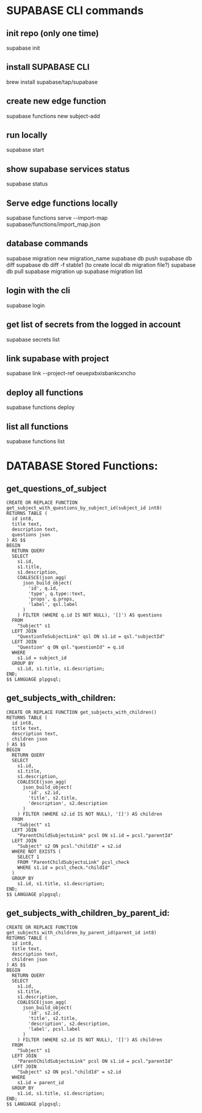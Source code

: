 # SUPABASE CLI commands

## init repo (only one time)
supabase init

## install SUPABASE CLI 
brew install supabase/tap/supabase

## create new edge function
supabase functions new subject-add

## run locally
supabase start

## show supabase services status
supabase status

## Serve edge functions locally
supabase functions serve --import-map supabase/functions/import_map.json

## database commands
supabase migration new migration_name
supabase db push
supabase db diff
supabase db diff -f stable1 (to create local db migration file?)
supabase db pull
supabase migration up
supabase migration list

## login with the cli
supabase login

## get list of secrets from the logged in account
supabase secrets list

## link supabase with project
supabase link --project-ref oeuepxbxisbankcxncho

## deploy all functions 
supabase functions deploy

## list all functions
supabase functions list

# DATABASE Stored Functions:

## get_questions_of_subject

```
CREATE OR REPLACE FUNCTION get_subject_with_questions_by_subject_id(subject_id int8)
RETURNS TABLE (
  id int8,
  title text,
  description text,
  questions json
) AS $$
BEGIN
  RETURN QUERY
  SELECT
    s1.id,
    s1.title,
    s1.description,
    COALESCE(json_agg(
      json_build_object(
        'id', q.id,
        'type', q.type::text,
        'props', q.props,
        'label', qsl.label
      )
    ) FILTER (WHERE q.id IS NOT NULL), '[]') AS questions
  FROM
    "Subject" s1
  LEFT JOIN
    "QuestionToSubjectLink" qsl ON s1.id = qsl."subjectId"
  LEFT JOIN
    "Question" q ON qsl."questionId" = q.id
  WHERE
    s1.id = subject_id
  GROUP BY
    s1.id, s1.title, s1.description;
END;
$$ LANGUAGE plpgsql;
```

## get_subjects_with_children:
```
CREATE OR REPLACE FUNCTION get_subjects_with_children()
RETURNS TABLE (
  id int8,
  title text,
  description text,
  children json
) AS $$
BEGIN
  RETURN QUERY
  SELECT
    s1.id,
    s1.title,
    s1.description,
    COALESCE(json_agg(
      json_build_object(
        'id', s2.id,
        'title', s2.title,
        'description', s2.description
      )
    ) FILTER (WHERE s2.id IS NOT NULL), '[]') AS children
  FROM
    "Subject" s1
  LEFT JOIN
    "ParentChildSubjectsLink" pcsl ON s1.id = pcsl."parentId"
  LEFT JOIN
    "Subject" s2 ON pcsl."childId" = s2.id
  WHERE NOT EXISTS (
    SELECT 1
    FROM "ParentChildSubjectsLink" pcsl_check
    WHERE s1.id = pcsl_check."childId"
  )
  GROUP BY
    s1.id, s1.title, s1.description;
END;
$$ LANGUAGE plpgsql;
```

## get_subjects_with_children_by_parent_id:

```
CREATE OR REPLACE FUNCTION get_subjects_with_children_by_parent_id(parent_id int8)
RETURNS TABLE (
  id int8,
  title text,
  description text,
  children json
) AS $$
BEGIN
  RETURN QUERY
  SELECT
    s1.id,
    s1.title,
    s1.description,
    COALESCE(json_agg(
      json_build_object(
        'id', s2.id,
        'title', s2.title,
        'description', s2.description,
        'label', pcsl.label
      )
    ) FILTER (WHERE s2.id IS NOT NULL), '[]') AS children
  FROM
    "Subject" s1
  LEFT JOIN
    "ParentChildSubjectsLink" pcsl ON s1.id = pcsl."parentId"
  LEFT JOIN
    "Subject" s2 ON pcsl."childId" = s2.id
  WHERE
    s1.id = parent_id
  GROUP BY
    s1.id, s1.title, s1.description;
END;
$$ LANGUAGE plpgsql;
```